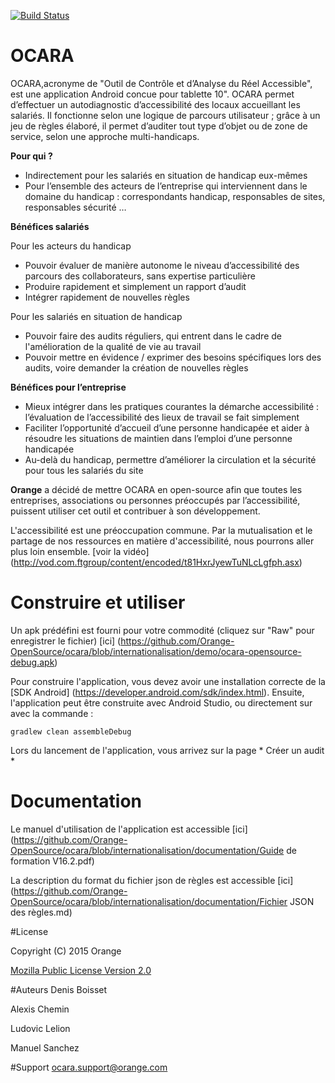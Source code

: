 [![Build Status](https://travis-ci.org/Orange-OpenSource/ocara.svg?branch=internationalisation)](https://travis-ci.org/Orange-OpenSource/ocara)

# OCARA

OCARA,acronyme de "Outil de Contrôle et d’Analyse du Réel Accessible", est une application Android concue pour tablette 10".
OCARA permet d’effectuer un autodiagnostic d’accessibilité des locaux accueillant les salariés. 
Il fonctionne selon une logique de parcours utilisateur ; grâce à un jeu de règles élaboré, il permet d’auditer tout type d’objet ou de zone de service, 
selon une approche multi-handicaps.



**Pour qui ?**
  * Indirectement pour les salariés en situation de handicap eux-mêmes 
  * Pour l’ensemble des acteurs de l’entreprise qui interviennent dans le domaine du handicap : correspondants handicap, responsables de sites, responsables sécurité …


**Bénéfices salariés**

Pour les acteurs du handicap
  * Pouvoir évaluer de manière autonome le niveau d’accessibilité des parcours des collaborateurs, sans expertise particulière
  * Produire rapidement et simplement un rapport d’audit
  * Intégrer rapidement de nouvelles règles 	

Pour les salariés en situation de handicap
  * Pouvoir faire des audits réguliers, qui entrent dans le cadre de l'amélioration de la qualité de vie au travail
  * Pouvoir mettre en évidence / exprimer des besoins spécifiques lors des audits, voire demander la création de nouvelles règles


**Bénéfices pour l’entreprise**
  * Mieux intégrer dans les pratiques courantes la démarche accessibilité : l’évaluation de l’accessibilité des lieux de travail se fait simplement 
  * Faciliter l’opportunité d’accueil d’une personne handicapée et aider à résoudre les situations de maintien dans l’emploi d’une personne handicapée
  * Au-delà du handicap, permettre d’améliorer la circulation et la sécurité pour tous les salariés du site 

**Orange** a décidé de mettre OCARA en open-source afin que toutes les entreprises, associations ou personnes préoccupés par l’accessibilité, puissent utiliser cet outil et contribuer à son développement.

 L'accessibilité est une préoccupation commune. Par la mutualisation et le partage de nos ressources en matière d'accessibilité, nous pourrons aller plus loin ensemble. [voir la vidéo] (http://vod.com.ftgroup/content/encoded/t81HxrJyewTuNLcLgfph.asx)



# Construire et utiliser

Un apk prédéfini est fourni pour votre commodité (cliquez sur "Raw" pour enregistrer le fichier) [ici] (https://github.com/Orange-OpenSource/ocara/blob/internationalisation/demo/ocara-opensource-debug.apk)

Pour construire l'application, vous devez avoir une installation correcte de la [SDK Android] (https://developer.android.com/sdk/index.html).
Ensuite, l'application peut être construite avec Android Studio, ou directement sur avec la commande :
```shell
gradlew clean assembleDebug
```

Lors du lancement de l'application, vous arrivez sur la page * Créer un audit *

# Documentation

Le manuel d'utilisation de l'application est accessible [ici] (https://github.com/Orange-OpenSource/ocara/blob/internationalisation/documentation/Guide de formation V16.2.pdf)

La description du format du fichier json de règles est accessible [ici] (https://github.com/Orange-OpenSource/ocara/blob/internationalisation/documentation/Fichier JSON des règles.md)

#License

Copyright (C) 2015 Orange

[Mozilla Public License Version 2.0](https://www.mozilla.org/MPL/2.0)


#Auteurs
Denis Boisset

Alexis Chemin

Ludovic Lelion

Manuel Sanchez

#Support
ocara.support@orange.com
